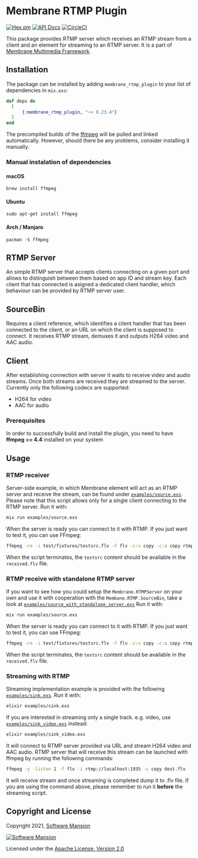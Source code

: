 # Membrane RTMP Plugin

[![Hex.pm](https://img.shields.io/hexpm/v/membrane_rtmp_plugin.svg)](https://hex.pm/packages/membrane_rtmp_plugin)
[![API Docs](https://img.shields.io/badge/api-docs-yellow.svg?style=flat)](https://hexdocs.pm/membrane_rtmp_plugin)
[![CircleCI](https://circleci.com/gh/membraneframework/membrane_rtmp_plugin.svg?style=svg)](https://circleci.com/gh/membraneframework/membrane_rtmp_plugin)

This package provides RTMP server which receives an RTMP stream from a client and an element for streaming to an RTMP server.
It is a part of [Membrane Multimedia Framework](https://membraneframework.org).

## Installation

The package can be installed by adding `membrane_rtmp_plugin` to your list of dependencies in `mix.exs`:

```elixir
def deps do
  [
	  {:membrane_rtmp_plugin, "~> 0.23.4"}
  ]
end
```

The precompiled builds of the [ffmpeg](https://www.ffmpeg.org) will be pulled and linked automatically. However, should there be any problems, consider installing it manually.

### Manual instalation of dependencies

#### macOS

```shell
brew install ffmpeg
```

#### Ubuntu

```shell
sudo apt-get install ffmpeg
```

#### Arch / Manjaro

```shell
pacman -S ffmpeg
```

## RTMP Server
An simple RTMP server that accepts clients connecting on a given port and allows to distinguish between them
based on app ID and stream key. Each client that has connected is asigned a dedicated client handler, which
behaviour can be provided by RTMP server user.

## SourceBin

Requires a client reference, which identifies a client handler that has been connected to the client, or an URL on which the client is supposed to connect. It receives RTMP stream, demuxes it and outputs H264 video and AAC audio.

## Client

After establishing connection with server it waits to receive video and audio streams. Once both streams are received they are streamed to the server.
Currently only the following codecs are supported:

- H264 for video
- AAC for audio

### Prerequisites

In order to successfully build and install the plugin, you need to have **ffmpeg == 4.4** installed on your system

## Usage

### RTMP receiver

Server-side example, in which Membrane element will act as an RTMP server and receive the stream, can be found under [`examples/source.exs`](examples/source.exs). Please note that
this script allows only for a single client connecting to the RTMP server.
Run it with:

```bash
mix run examples/source.exs
```

When the server is ready you can connect to it with RTMP. If you just want to test it, you can use FFmpeg:

```bash
ffmpeg -re -i test/fixtures/testsrc.flv -f flv -c:v copy -c:a copy rtmp://localhost:1935/app/stream_key
```
When the script terminates, the `testsrc` content should be available in the `received.flv` file.

### RTMP receive with standalone RTMP server

If you want to see how you could setup the `Membrane.RTMPServer` on your own and use it
with cooperation with the `Membane.RTMP.SourceBin`, take a look at [`examples/source_with_standalone_server.exs`](examples/source_with_standalone_server.exs)
Run it with:

```bash
mix run examples/source.exs
```

When the server is ready you can connect to it with RTMP. If you just want to test it, you can use FFmpeg:

```bash
ffmpeg -re -i test/fixtures/testsrc.flv -f flv -c:v copy -c:a copy rtmp://localhost:1935/app/stream_key
```
When the script terminates, the `testsrc` content should be available in the `received.flv` file.

### Streaming with RTMP

Streaming implementation example is provided with the following [`examples/sink.exs`](examples/sink.exs). Run it with:

```bash
elixir examples/sink.exs
```

If you are interested in streaming only a single track. e.g. video, use [`examples/sink_video.exs`](examples/sink_video.exs) instead:

```bash
elixir examples/sink_video.exs
```

It will connect to RTMP server provided via URL and stream H264 video and AAC audio.
RTMP server that will receive this stream can be launched with ffmpeg by running the following commands:

```bash
ffmpeg -y -listen 1 -f flv -i rtmp://localhost:1935 -c copy dest.flv
```

It will receive stream and once streaming is completed dump it to .flv file. If you are using the command above, please remember to run it **before** the streaming script.

## Copyright and License

Copyright 2021, [Software Mansion](https://swmansion.com/?utm_source=git&utm_medium=readme&utm_campaign=membrane_rtmp_plugin)

[![Software Mansion](https://logo.swmansion.com/logo?color=white&variant=desktop&width=200&tag=membrane-github)](https://swmansion.com/?utm_source=git&utm_medium=readme&utm_campaign=membrane_rtmp_plugin)

Licensed under the [Apache License, Version 2.0](LICENSE)
